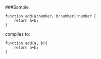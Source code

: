 ###Sample

```
function add(a:number, b:number):number {
    return a+b;
}
```

compiles to:
```
function add(a, b){
    return a+b;
}
```